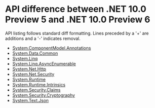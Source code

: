 # API difference between .NET 10.0 Preview 5 and .NET 10.0 Preview 6

API listing follows standard diff formatting.
Lines preceded by a '+' are additions and a '-' indicates removal.

* [System.ComponentModel.Annotations](10.0-preview6_System.ComponentModel.Annotations.md)
* [System.Data.Common](10.0-preview6_System.Data.Common.md)
* [System.Linq](10.0-preview6_System.Linq.md)
* [System.Linq.AsyncEnumerable](10.0-preview6_System.Linq.AsyncEnumerable.md)
* [System.Net.Http](10.0-preview6_System.Net.Http.md)
* [System.Net.Security](10.0-preview6_System.Net.Security.md)
* [System.Runtime](10.0-preview6_System.Runtime.md)
* [System.Runtime.Intrinsics](10.0-preview6_System.Runtime.Intrinsics.md)
* [System.Security.Claims](10.0-preview6_System.Security.Claims.md)
* [System.Security.Cryptography](10.0-preview6_System.Security.Cryptography.md)
* [System.Text.Json](10.0-preview6_System.Text.Json.md)

